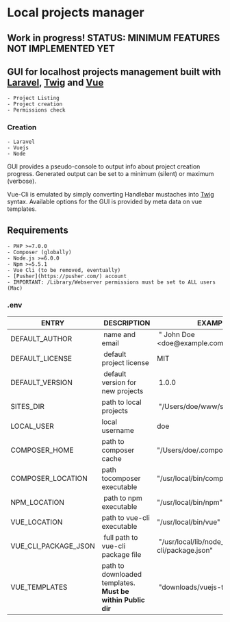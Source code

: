 # Local projects manager

## Work in progress! **STATUS:** MINIMUM FEATURES NOT IMPLEMENTED YET

## GUI for localhost projects management built with [Laravel](https://laravel.com/), [Twig](https://twig.symfony.com/) and [Vue](https://vuejs.org/)

    - Project Listing
    - Project creation
    - Permissions check

### Creation

    - Laravel
    - Vuejs
    - Node

GUI provides a pseudo-console to output info about project creation progress.
Generated output can be set to a minimum (silent) or maximum (verbose).

Vue-Cli is emulated by simply converting Handlebar mustaches into [Twig](https://twig.symfony.com/) syntax.
Available options for the GUI is provided by meta data on vue templates.


## Requirements

    - PHP >=7.0.0
    - Composer (globally)
    - Node.js >=6.0.0
    - Npm >=5.5.1
    - Vue Cli (to be removed, eventually)
    - [Pusher](https://pusher.com/) account
    - IMPORTANT: /Library/Webserver permissions must be set to ALL users (Mac)

### .env

ENTRY | DESCRIPTION | EXAMPLE
------|-------------|--------------
DEFAULT_AUTHOR | name and email | " John Doe &lt;doe&#64;example.com&gt;"
DEFAULT_LICENSE | default project license | MIT
DEFAULT_VERSION | default version for new projects | 1.0.0
SITES_DIR | path to local projects | "/Users/doe/www/sites"
LOCAL_USER | local username | doe
COMPOSER_HOME | path to composer cache | "/Users/doe/.composer"
COMPOSER_LOCATION | path tocomposer executable | "/usr/local/bin/composer.phar"
NPM_LOCATION | path to npm executable | "/usr/local/bin/npm"
VUE_LOCATION | path to vue-cli executable | "/usr/local/bin/vue"
VUE_CLI_PACKAGE_JSON | full path to vue-cli package file | "/usr/local/lib/node_modules/vue-cli/package.json"
VUE_TEMPLATES | path to downloaded templates. **Must be within Public dir** | "downloads/vuejs-templates"

